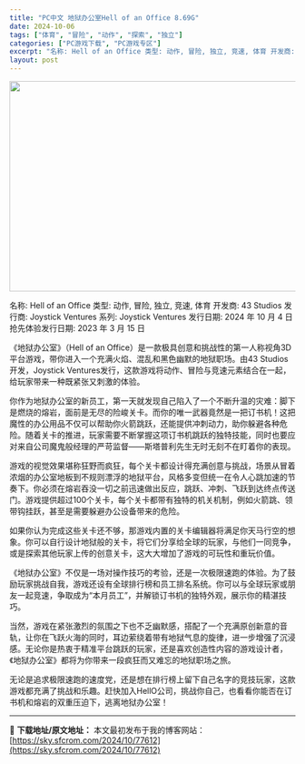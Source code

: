 ```yaml
---
title: "PC中文 地狱办公室Hell of an Office 8.69G"
date: 2024-10-06
tags: ["体育", "冒险", "动作", "探索", "独立"]
categories: ["PC游戏下载", "PC游戏专区"]
excerpt: "名称: Hell of an Office 类型: 动作, 冒险, 独立, 竞速, 体育 开发商: 43 Studios 发行商: Joystick Ventures 系列: Joystick Ventures 发行日期: 2024 年 10 月 4 日 抢先体验发行日期: 2023 年 3 月 1&hellip;"
layout: post
---
```


<img class="aligncenter size-full wp-image-77613" src="https://sky.sfcrom.com/wp-content/uploads/2024/10/2024100608215737.webp" alt="" width="660" height="370" />

名称: Hell of an Office
类型: 动作, 冒险, 独立, 竞速, 体育
开发商: 43 Studios
发行商: Joystick Ventures
系列: Joystick Ventures
发行日期: 2024 年 10 月 4 日
抢先体验发行日期: 2023 年 3 月 15 日

《地狱办公室》（Hell of an Office）是一款极具创意和挑战性的第一人称视角3D平台游戏，带你进入一个充满火焰、混乱和黑色幽默的地狱职场。由43 Studios开发，Joystick Ventures发行，这款游戏将动作、冒险与竞速元素结合在一起，给玩家带来一种既紧张又刺激的体验。

你作为地狱办公室的新员工，第一天就发现自己陷入了一个不断升温的灾难：脚下是燃烧的熔岩，面前是无尽的险峻关卡。而你的唯一武器竟然是一把订书机！这把魔性的办公用品不仅可以帮助你火箭跳跃，还能提供冲刺动力，助你躲避各种危险。随着关卡的推进，玩家需要不断掌握这项订书机跳跃的独特技能，同时也要应对来自公司魔鬼般经理的严苛监督——斯塔普利先生无时无刻不在盯着你的表现。

游戏的视觉效果堪称狂野而疯狂，每个关卡都设计得充满创意与挑战，场景从冒着浓烟的办公室地板到不规则漂浮的地狱平台，风格多变但统一在令人心跳加速的节奏下。你必须在熔岩吞没一切之前迅速做出反应，跳跃、冲刺、飞跃到达终点传送门。游戏提供超过100个关卡，每个关卡都带有独特的机关机制，例如火箭跳、领带钩挂跃，甚至是需要躲避办公设备带来的危险。

如果你认为完成这些关卡还不够，那游戏内置的关卡编辑器将满足你天马行空的想象。你可以自行设计地狱般的关卡，将它们分享给全球的玩家，与他们一同竞争，或是探索其他玩家上传的创意关卡，这大大增加了游戏的可玩性和重玩价值。

《地狱办公室》不仅是一场对操作技巧的考验，还是一次极限速跑的体验。为了鼓励玩家挑战自我，游戏还设有全球排行榜和员工排名系统。你可以与全球玩家或朋友一起竞速，争取成为“本月员工”，并解锁订书机的独特外观，展示你的精湛技巧。

当然，游戏在紧张激烈的氛围之下也不乏幽默感，搭配了一个充满原创新意的音轨，让你在飞跃火海的同时，耳边萦绕着带有地狱气息的旋律，进一步增强了沉浸感。无论你是热衷于精准平台跳跃的玩家，还是喜欢创造性内容的游戏设计者，《地狱办公室》都将为你带来一段疯狂而又难忘的地狱职场之旅。

无论是追求极限速跑的速度党，还是想在排行榜上留下自己名字的竞技玩家，这款游戏都充满了挑战和乐趣。赶快加入HellO公司，挑战你自己，也看看你能否在订书机和熔岩的双重压迫下，逃离地狱办公室！

---
📖 **下载地址/原文地址：** 本文最初发布于我的博客网站：[https://sky.sfcrom.com/2024/10/77612](https://sky.sfcrom.com/2024/10/77612)
